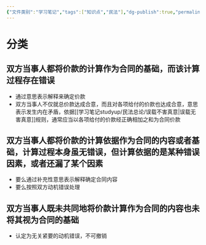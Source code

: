 ```yaml
---
{"文件类别":"学习笔记","tags":["知识点","民法"],"dg-publish":true,"permalink":"/学习笔记studyup/民法总论/外部计算错误/","dgPassFrontmatter":true,"created":"2024-07-17T10:30:26.712+08:00","updated":"2024-11-17T19:07:03.557+08:00"}
---
```


# 分类
## 双方当事人都将价款的计算作为合同的基础，而该计算过程存在错误
- 通过意思表示解释来确定价款
- 双方当事人不仅就总价款达成合意，而且对各项给付的价款也达成合意，意思表示发生内在矛盾，依据[[学习笔记studyup/民法总论/误载不害真意\|误载无害真意]]规则，通常应当以各项给付的价款经正确相加之和为合同价款
## 双方当事人都将价款的计算依据作为合同的内容或者基础，计算过程本身虽无错误，但计算依据的是某种错误因素，或者还漏了某个因素
- 要么通过补充性意思表示解释确定合同内容
- 要么按照双方动机错误处理
## 双方当事人既未共同地将价款计算作为合同的内容也未将其视为合同的基础
- 认定为无关紧要的动机错误，不可撤销
